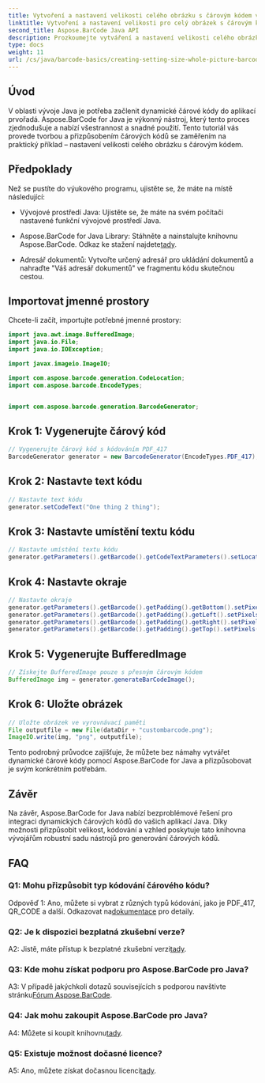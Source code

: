 ```yaml
---
title: Vytvoření a nastavení velikosti celého obrázku s čárovým kódem v Javě
linktitle: Vytvoření a nastavení velikosti pro celý obrázek s čárovým kódem
second_title: Aspose.BarCode Java API
description: Prozkoumejte vytváření a nastavení velikosti celého obrázku v Javě pomocí Aspose.BarCode. Přizpůsobte si velikost, kódování a vzhled bez námahy.
type: docs
weight: 11
url: /cs/java/barcode-basics/creating-setting-size-whole-picture-barcode/
---
```

## Úvod

V oblasti vývoje Java je potřeba začlenit dynamické čárové kódy do aplikací prvořadá. Aspose.BarCode for Java je výkonný nástroj, který tento proces zjednodušuje a nabízí všestrannost a snadné použití. Tento tutoriál vás provede tvorbou a přizpůsobením čárových kódů se zaměřením na praktický příklad – nastavení velikosti celého obrázku s čárovým kódem.

## Předpoklady

Než se pustíte do výukového programu, ujistěte se, že máte na místě následující:

- Vývojové prostředí Java: Ujistěte se, že máte na svém počítači nastavené funkční vývojové prostředí Java.

-  Aspose.BarCode for Java Library: Stáhněte a nainstalujte knihovnu Aspose.BarCode. Odkaz ke stažení najdete[tady](https://releases.aspose.com/barcode/java/).

- Adresář dokumentů: Vytvořte určený adresář pro ukládání dokumentů a nahraďte "Váš adresář dokumentů" ve fragmentu kódu skutečnou cestou.

## Importovat jmenné prostory

Chcete-li začít, importujte potřebné jmenné prostory:

```java
import java.awt.image.BufferedImage;
import java.io.File;
import java.io.IOException;

import javax.imageio.ImageIO;

import com.aspose.barcode.generation.CodeLocation;
import com.aspose.barcode.EncodeTypes;


import com.aspose.barcode.generation.BarcodeGenerator;
```

## Krok 1: Vygenerujte čárový kód

```java
// Vygenerujte čárový kód s kódováním PDF_417
BarcodeGenerator generator = new BarcodeGenerator(EncodeTypes.PDF_417);
```

## Krok 2: Nastavte text kódu

```java
// Nastavte text kódu
generator.setCodeText("One thing 2 thing");
```

## Krok 3: Nastavte umístění textu kódu

```java
// Nastavte umístění textu kódu
generator.getParameters().getBarcode().getCodeTextParameters().setLocation(CodeLocation.NONE);
```

## Krok 4: Nastavte okraje

```java
// Nastavte okraje
generator.getParameters().getBarcode().getPadding().getBottom().setPixels(0);
generator.getParameters().getBarcode().getPadding().getLeft().setPixels(0);
generator.getParameters().getBarcode().getPadding().getRight().setPixels(0);
generator.getParameters().getBarcode().getPadding().getTop().setPixels(0);
```

## Krok 5: Vygenerujte BufferedImage

```java
// Získejte BufferedImage pouze s přesným čárovým kódem
BufferedImage img = generator.generateBarCodeImage();
```

## Krok 6: Uložte obrázek

```java
// Uložte obrázek ve vyrovnávací paměti
File outputfile = new File(dataDir + "custombarcode.png");
ImageIO.write(img, "png", outputfile);
```

Tento podrobný průvodce zajišťuje, že můžete bez námahy vytvářet dynamické čárové kódy pomocí Aspose.BarCode for Java a přizpůsobovat je svým konkrétním potřebám.

## Závěr

Na závěr, Aspose.BarCode for Java nabízí bezproblémové řešení pro integraci dynamických čárových kódů do vašich aplikací Java. Díky možnosti přizpůsobit velikost, kódování a vzhled poskytuje tato knihovna vývojářům robustní sadu nástrojů pro generování čárových kódů.

## FAQ

### Q1: Mohu přizpůsobit typ kódování čárového kódu?

 Odpověď 1: Ano, můžete si vybrat z různých typů kódování, jako je PDF_417, QR_CODE a další. Odkazovat na[dokumentace](https://reference.aspose.com/barcode/java/) pro detaily.

### Q2: Je k dispozici bezplatná zkušební verze?

 A2: Jistě, máte přístup k bezplatné zkušební verzi[tady](https://releases.aspose.com/).

### Q3: Kde mohu získat podporu pro Aspose.BarCode pro Java?

 A3: V případě jakýchkoli dotazů souvisejících s podporou navštivte stránku[Fórum Aspose.BarCode](https://forum.aspose.com/c/barcode/13).

### Q4: Jak mohu zakoupit Aspose.BarCode pro Java?

 A4: Můžete si koupit knihovnu[tady](https://purchase.aspose.com/buy).

### Q5: Existuje možnost dočasné licence?

 A5: Ano, můžete získat dočasnou licenci[tady](https://purchase.aspose.com/temporary-license/).